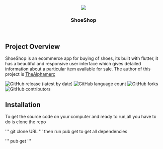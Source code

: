 <p align="center">
  <img src="assets/shooe_tilt_1.png">
</p>
<h3 align="center">ShoeShop</h3>
<br>


## Project Overview

ShoeShop is an ecommerce app for buying of shoes, its built with flutter, it has a beautiful and responsive user interface which gives detailed information about a particular item available for sale. The author of this project is [TheAlphamerc](https://github.com/TheAlphamerc) 

![GitHub release (latest by date)](https://img.shields.io/github/v/release/TheAlphamerc/flutter_ecommerce_app)  ![GitHub language count](https://img.shields.io/github/languages/count/VershimaKelvin/ShoeShop?color=ea)
![GitHub forks](https://img.shields.io/github/forks/TheAlphamerc/flutter_ecommerce_app) ![GitHub contributors](https://img.shields.io/github/contributors/TheAlphamerc/flutter_ecommerce_app?color=ead)


## Installation

To get the source code on your computer and ready to run,all you have to do is clone the repo 


'''
    git clone URL
'''
then run pub get to get all dependencies

'''
  pub get
'''
